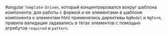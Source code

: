 #angular 
`Template-Driven`, который концентрировался вокруг шаблона компонента: для работы с формой и ее элементами в шаблоне компонента к элементам html применялись директивы `NgModel` и `NgForm`, правила валидации задавались в тегах элементов с помощью атрибутов `required` и `pattern`.